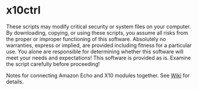 # x10ctrl

These scripts may modify critical security or system files on your computer. By downloading, copying, or using these scripts, you assume all risks from the proper or improper functioning of this software. Absolutely no warranties, express or implied, are provided including fitness for a particular use. You alone are responsible for determining whether this software will meet your needs and expectations! This software is provided as is. Examine the script carefully before proceeding!

Notes for connecting Amazon Echo and X10 modules together. See [Wiki](https://github.com/mhightower83/x10ctrl/wiki) for details.
